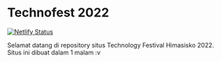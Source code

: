 # Technofest 2022

[![Netlify Status](https://api.netlify.com/api/v1/badges/bce02f86-ea0c-4945-8017-56c22a0a966a/deploy-status)](https://app.netlify.com/sites/technofest-himasisko/deploys)

Selamat datang di repository situs Technology Festival Himasisko 2022. Situs ini dibuat dalam 1 malam :v